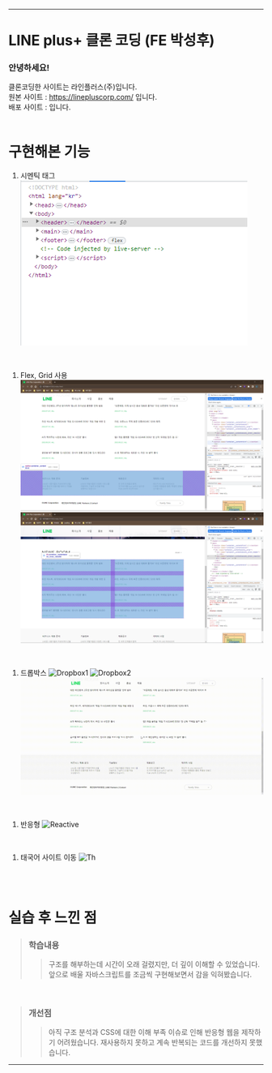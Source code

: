 ***

# LINE plus+ 클론 코딩 (FE 박성후)
### 안녕하세요!
클론코딩한 사이트는 라인플러스(주)입니다.</br>
원본 사이트 : https://linepluscorp.com/ 입니다.</br>
배포 사이트 : 입니다.
</br>
</br>

# 구현해본 기능
1. 시멘틱 태그
![sementic](./images/SementicTag.png)
</br>

1. Flex, Grid 사용
![Flex](./images/FLEX.png)
![Grid](./images/Grid.png)
</br>

1. 드롭박스
![Dropbox1](/images/Dropbox1.gif)
![Dropbox2](./images/Dropbox2.gif)
![Dropbox3](./images/Dropbox3.gif)
</br>

1. 반응형
![Reactive](./images/Reactive.gif)
</br>

1. 태국어 사이트 이동
![Th](./images/Th.gif)
</br>
</br>

# 실습 후 느낀 점
> ### 학습내용
>> 구조를 해부하는데 시간이 오래 걸렸지만, 더 깊이 이해할 수 있었습니다.
>> 앞으로 배울 자바스크립트를 조금씩 구현해보면서 감을 익혀봤습니다.
</br>

> ### 개선점
>> 아직 구조 분석과 CSS에 대한 이해 부족 이슈로 인해 반응형 웹을 제작하기 어려웠습니다.
>> 재사용하지 못하고 계속 반복되는 코드를 개선하지 못했습니다.

***
